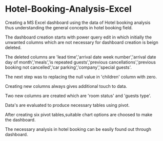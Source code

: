 # Hotel-Booking-Analysis-Excel
Creating a MS Excel dashboard using the data of Hotel booking analysis thus understanding the general concepts in hotel booking field.


The dashboard creation starts with power query edit in which initially the unwanted columns which are not necessary for dashboard creation is beign deleted.


The deleted columns are 'lead time','arrival date week number','arrival date day of month','meals','is repeated guests','previous cancellations','previous booking not cancelled','car parking','company','special guests'.


The next step was to replacing the null value in 'children' column with zero.

Creating new columns always gives additional touch to data.


Two new columns are created which are 'room status' and 'guests type'.

Data's are evaluated to produce necessary tables using pivot.

After creating six pivot tables,suitable chart options are choosed to make the dashboard.

The necessary analysis in hotel booking can be easily found out through dashboard.

